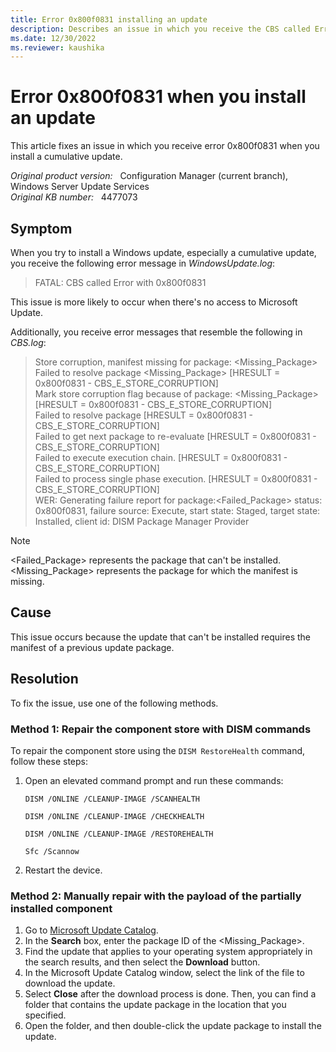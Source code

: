 ```yaml
---
title: Error 0x800f0831 installing an update
description: Describes an issue in which you receive the CBS called Error with 0x800f083 error when you install a cumulative update.
ms.date: 12/30/2022
ms.reviewer: kaushika
---
```

# Error 0x800f0831 when you install an update

This article fixes an issue in which you receive error 0x800f0831 when you install a cumulative update.

_Original product version:_ &nbsp; Configuration Manager (current branch), Windows Server Update Services  
_Original KB number:_ &nbsp; 4477073

## Symptom

When you try to install a Windows update, especially a cumulative update, you receive the following error message in _WindowsUpdate.log_:

> FATAL: CBS called Error with 0x800f0831

This issue is more likely to occur when there's no access to Microsoft Update.

Additionally, you receive error messages that resemble the following in _CBS.log_:

> Store corruption, manifest missing for package: \<Missing_Package>  
> Failed to resolve package \<Missing_Package> [HRESULT = 0x800f0831 - CBS_E_STORE_CORRUPTION]  
> Mark store corruption flag because of package: \<Missing_Package> [HRESULT = 0x800f0831 - CBS_E_STORE_CORRUPTION]  
> Failed to resolve package [HRESULT = 0x800f0831 - CBS_E_STORE_CORRUPTION]  
> Failed to get next package to re-evaluate [HRESULT = 0x800f0831 - CBS_E_STORE_CORRUPTION]  
> Failed to execute execution chain. [HRESULT = 0x800f0831 - CBS_E_STORE_CORRUPTION]  
> Failed to process single phase execution. [HRESULT = 0x800f0831 - CBS_E_STORE_CORRUPTION]  
> WER: Generating failure report for package:\<Failed_Package> status: 0x800f0831, failure source: Execute, start state: Staged, target state: Installed, client id: DISM Package Manager Provider  

> [!NOTE]
> \<Failed_Package> represents the package that can't be installed. \<Missing_Package> represents the package for which the manifest is missing.

## Cause

This issue occurs because the update that can't be installed requires the manifest of a previous update package.

## Resolution

To fix the issue, use one of the following methods.

### Method 1: Repair the component store with DISM commands

To repair the component store using the `DISM RestoreHealth` command, follow these steps:

1. Open an elevated command prompt and run these commands:

    ```console
    DISM /ONLINE /CLEANUP-IMAGE /SCANHEALTH
    ```

    ```console
    DISM /ONLINE /CLEANUP-IMAGE /CHECKHEALTH
    ```

    ```console
    DISM /ONLINE /CLEANUP-IMAGE /RESTOREHEALTH
    ```

    ```console
    Sfc /Scannow
    ```

2. Restart the device.

### Method 2: Manually repair with the payload of the partially installed component

1. Go to [Microsoft Update Catalog](https://catalog.update.microsoft.com/).
2. In the **Search** box, enter the package ID of the \<Missing_Package>.
3. Find the update that applies to your operating system appropriately in the search results, and then select the **Download** button.
4. In the Microsoft Update Catalog window, select the link of the file to download the update.
5. Select **Close** after the download process is done. Then, you can find a folder that contains the update package in the location that you specified.
6. Open the folder, and then double-click the update package to install the update.
